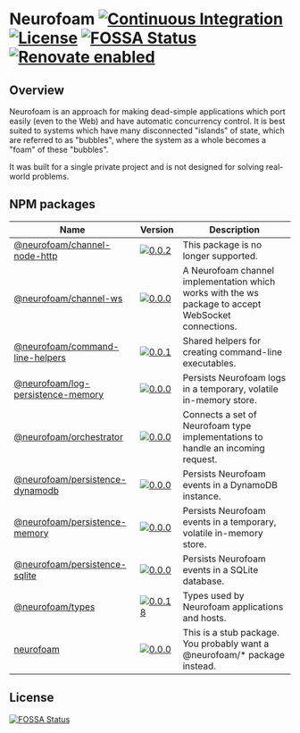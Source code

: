 # Neurofoam [![Continuous Integration](https://github.com/jameswilddev/neurofoam/workflows/Continuous%20Integration/badge.svg)](https://github.com/jameswilddev/neurofoam/actions) [![License](https://img.shields.io/github/license/jameswilddev/neurofoam.svg)](https://github.com/jameswilddev/neurofoam/blob/master/license) [![FOSSA Status](https://app.fossa.io/api/projects/git%2Bgithub.com%2Fjameswilddev%2Fneurofoam.svg?type=shield)](https://app.fossa.io/projects/git%2Bgithub.com%2Fjameswilddev%2Fneurofoam?ref=badge_shield) [![Renovate enabled](https://img.shields.io/badge/renovate-enabled-brightgreen.svg)](https://renovatebot.com/)

## Overview

Neurofoam is an approach for making dead-simple applications which port easily (even to the Web) and have automatic concurrency control.  It is best suited to systems which have many disconnected "islands" of state, which are referred to as "bubbles", where the system as a whole becomes a "foam" of these "bubbles".

It was built for a single private project and is not designed for solving real-world problems.

## NPM packages

Name                                                                   | Version                                                                                                                                         | Description                                                                                        
---------------------------------------------------------------------- | ----------------------------------------------------------------------------------------------------------------------------------------------- | ---------------------------------------------------------------------------------------------------
[@neurofoam/channel-node-http](@neurofoam/channel-node-http)           | [![0.0.2](https://img.shields.io/npm/v/@neurofoam/channel-node-http.svg)](https://www.npmjs.com/package/@neurofoam/channel-node-http)           | This package is no longer supported.                                                               
[@neurofoam/channel-ws](@neurofoam/channel-ws)                         | [![0.0.0](https://img.shields.io/npm/v/@neurofoam/channel-ws.svg)](https://www.npmjs.com/package/@neurofoam/channel-ws)                         | A Neurofoam channel implementation which works with the ws package to accept WebSocket connections.
[@neurofoam/command-line-helpers](@neurofoam/command-line-helpers)     | [![0.0.1](https://img.shields.io/npm/v/@neurofoam/command-line-helpers.svg)](https://www.npmjs.com/package/@neurofoam/command-line-helpers)     | Shared helpers for creating command-line executables.                                              
[@neurofoam/log-persistence-memory](@neurofoam/log-persistence-memory) | [![0.0.0](https://img.shields.io/npm/v/@neurofoam/log-persistence-memory.svg)](https://www.npmjs.com/package/@neurofoam/log-persistence-memory) | Persists Neurofoam logs in a temporary, volatile in-memory store.                                  
[@neurofoam/orchestrator](@neurofoam/orchestrator)                     | [![0.0.0](https://img.shields.io/npm/v/@neurofoam/orchestrator.svg)](https://www.npmjs.com/package/@neurofoam/orchestrator)                     | Connects a set of Neurofoam type implementations to handle an incoming request.                    
[@neurofoam/persistence-dynamodb](@neurofoam/persistence-dynamodb)     | [![0.0.0](https://img.shields.io/npm/v/@neurofoam/persistence-dynamodb.svg)](https://www.npmjs.com/package/@neurofoam/persistence-dynamodb)     | Persists Neurofoam events in a DynamoDB instance.                                                  
[@neurofoam/persistence-memory](@neurofoam/persistence-memory)         | [![0.0.0](https://img.shields.io/npm/v/@neurofoam/persistence-memory.svg)](https://www.npmjs.com/package/@neurofoam/persistence-memory)         | Persists Neurofoam events in a temporary, volatile in-memory store.                                
[@neurofoam/persistence-sqlite](@neurofoam/persistence-sqlite)         | [![0.0.0](https://img.shields.io/npm/v/@neurofoam/persistence-sqlite.svg)](https://www.npmjs.com/package/@neurofoam/persistence-sqlite)         | Persists Neurofoam events in a SQLite database.                                                    
[@neurofoam/types](@neurofoam/types)                                   | [![0.0.18](https://img.shields.io/npm/v/@neurofoam/types.svg)](https://www.npmjs.com/package/@neurofoam/types)                                  | Types used by Neurofoam applications and hosts.                                                    
[neurofoam](neurofoam)                                                 | [![0.0.0](https://img.shields.io/npm/v/neurofoam.svg)](https://www.npmjs.com/package/neurofoam)                                                 | This is a stub package.  You probably want a @neurofoam/* package instead.                         

## License

[![FOSSA Status](https://app.fossa.io/api/projects/git%2Bgithub.com%2Fjameswilddev%2Fneurofoam.svg?type=large)](https://app.fossa.io/projects/git%2Bgithub.com%2Fjameswilddev%2Fneurofoam?ref=badge_large)
